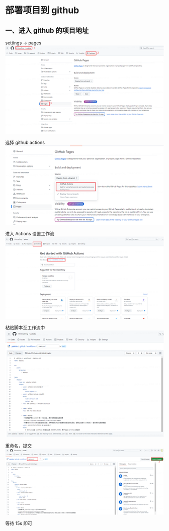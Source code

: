 # 部署项目到 github

## 一、进入 github 的项目地址

settings -> pages
![alt text](image-2.png)

选择 github actions
![alt text](image-3.png)

进入 Actions 设置工作流
![alt text](image-4.png)

粘贴脚本至工作流中
![alt text](image-5.png)

重命名，提交
![alt text](image-6.png)

等待 15s 即可
